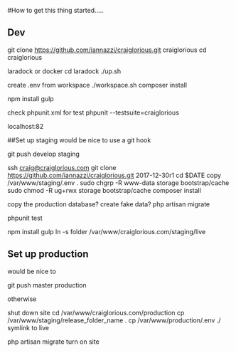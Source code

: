 #How to get this thing started.....

## Dev
git clone https://github.com/iannazzi/craiglorious.git craiglorious
cd craiglorious

laradock or docker
cd laradock
./up.sh

create .env
from workspace ./workspace.sh
composer install

npm install
gulp

check phpunit.xml for test
phpunit --testsuite=craiglorious

localhost:82



##Set up staging
would be nice to use a git hook

git push develop staging

ssh craig@craiglorious.com
git clone https://github.com/iannazzi/craiglorious.git 2017-12-30r1
cd $DATE
copy /var/www/staging/.env .
sudo chgrp -R www-data storage bootstrap/cache
sudo chmod -R ug+rwx storage bootstrap/cache
composer install

copy the production database?
create fake data?
php artisan migrate

phpunit test

npm install
gulp
ln -s folder /var/www/craiglorious.com/staging/live


## Set up production
would be nice to 

git push master production

otherwise

shut down site
cd /var/www/craiglorious.com/production
cp /var/www/staging/release_folder_name .
cp /var/www/production/.env ./
symlink to live

php artisan migrate
turn on site

